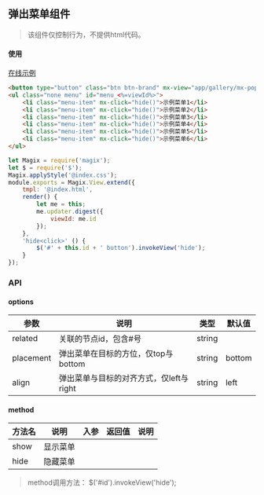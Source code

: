 ## 弹出菜单组件

> 该组件仅控制行为，不提供html代码。


#### 使用

<a href="https://magix-components.github.io/magix-components/#!/mx-popmenu/index" target="_blank">在线示例</a>
```html
<button type="button" class="btn btn-brand" mx-view="app/gallery/mx-popmenu/index" view-related="#menu_<%=viewId%>">显示更多菜单</button>
<ul class="none menu" id="menu_<%=viewId%>">
    <li class="menu-item" mx-click="hide()">示例菜单1</li>
    <li class="menu-item" mx-click="hide()">示例菜单2</li>
    <li class="menu-item" mx-click="hide()">示例菜单3</li>
    <li class="menu-item" mx-click="hide()">示例菜单4</li>
    <li class="menu-item" mx-click="hide()">示例菜单5</li>
    <li class="menu-item" mx-click="hide()">示例菜单6</li>
</ul>
```

```js
let Magix = require('magix');
let $ = require('$');
Magix.applyStyle('@index.css');
module.exports = Magix.View.extend({
    tmpl: '@index.html',
    render() {
        let me = this;
        me.updater.digest({
            viewId: me.id
        });
    },
    'hide<click>' () {
        $('#' + this.id + ' button').invokeView('hide');
    }
});
```

### API

#### options
| 参数 | 说明 | 类型 | 默认值 |
| -------- | -------- | -------- | -------- |
| related    | 关联的节点id，包含#号 | string |  |
| placement | 弹出菜单在目标的方位，仅top与bottom | string | bottom |
| align | 弹出菜单与目标的对齐方式，仅left与right | string | left |

#### method

| 方法名 | 说明 | 入参 | 返回值 | 说明 |
| -------- | -------- | -------- | -------- | -------- |
| show | 显示菜单 |  |  |  |
| hide | 隐藏菜单 |  |  | &nbsp; |

> method调用方法： $('#id').invokeView('hide');